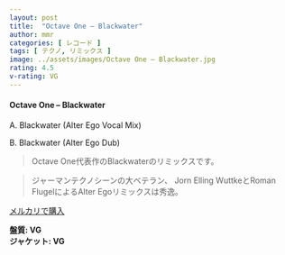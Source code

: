 ```yaml
---
layout: post
title:  "Octave One – Blackwater"
author: mmr
categories: [ レコード ]
tags: [ テクノ, リミックス ]
image: ../assets/images/Octave One – Blackwater.jpg
rating: 4.5
v-rating: VG
---
```


#### Octave One – Blackwater

A. Blackwater (Alter Ego Vocal Mix)

B. Blackwater (Alter Ego Dub)

> Octave One代表作のBlackwaterのリミックスです。

> ジャーマンテクノシーンの大ベテラン、 Jorn Elling WuttkeとRoman FlugelによるAlter Egoリミックスは秀逸。


[メルカリで購入](https://jp.mercari.com/item/m73391781068)


<div class="mt-4 mb-4 d-flex align-items-center">
<strong class="mr-1">盤質: VG</strong>
</div>
<div class="mt-4 mb-4 d-flex align-items-center">
<strong class="mr-1">ジャケット: VG</strong>
</div>
